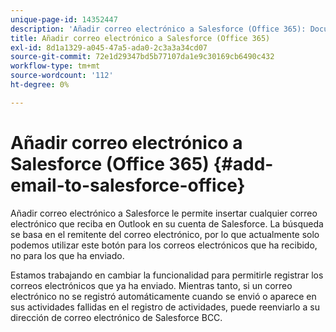 ```yaml
---
unique-page-id: 14352447
description: 'Añadir correo electrónico a Salesforce (Office 365): Documentos de Marketo: Documentación del producto'
title: Añadir correo electrónico a Salesforce (Office 365)
exl-id: 8d1a1329-a045-47a5-ada0-2c3a3a34cd07
source-git-commit: 72e1d29347bd5b77107da1e9c30169cb6490c432
workflow-type: tm+mt
source-wordcount: '112'
ht-degree: 0%

---
```


# Añadir correo electrónico a Salesforce (Office 365) {#add-email-to-salesforce-office}

Añadir correo electrónico a Salesforce le permite insertar cualquier correo electrónico que reciba en Outlook en su cuenta de Salesforce. La búsqueda se basa en el remitente del correo electrónico, por lo que actualmente solo podemos utilizar este botón para los correos electrónicos que ha recibido, no para los que ha enviado.

Estamos trabajando en cambiar la funcionalidad para permitirle registrar los correos electrónicos que ya ha enviado. Mientras tanto, si un correo electrónico no se registró automáticamente cuando se envió o aparece en sus actividades fallidas en el registro de actividades, puede reenviarlo a su dirección de correo electrónico de Salesforce BCC.
